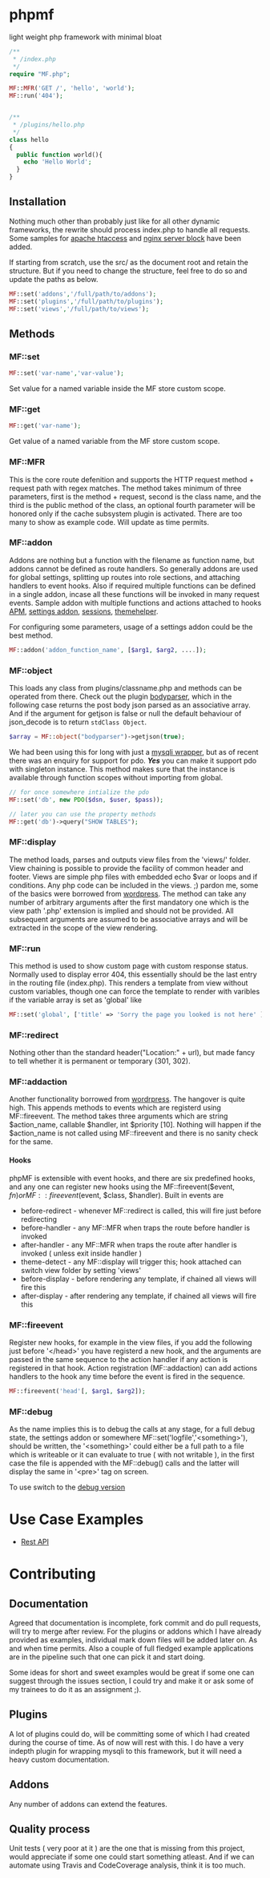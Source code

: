 # phpmf
light weight php framework with minimal bloat

```php
/**
 * /index.php
 */
require "MF.php";

MF::MFR('GET /', 'hello', 'world');
MF::run('404');


/**
 * /plugins/hello.php
 */
class hello 
{
  public function world(){
    echo 'Hello World';
  }
} 

```

## Installation

Nothing much other than probably just like for all other dynamic frameworks, the rewrite should process index.php to handle all requests. Some samples for [apache htaccess](examples/rewrites/apache2.txt) and [nginx server block](examples/rewrites/nginx.txt) have been added.

If starting from scratch, use the src/ as the document root and retain the structure. But if you need to change the structure, feel free to do so and update the paths as below.

```php
MF::set('addons','/full/path/to/addons');
MF::set('plugins','/full/path/to/plugins');
MF::set('views','/full/path/to/views');
```

## Methods

### MF::set

```php
MF::set('var-name','var-value');
```

Set value for a named variable inside the MF store custom scope.

### MF::get

```php
MF::get('var-name');
```

Get value of a named variable from the MF store custom scope.

### MF::MFR

This is the core route defenition and supports the HTTP request method + request path with regex matches. The method takes minimum of three parameters, first is the method + request, second is the class name, and the third is the public method of the class, an optional fourth parameter will be honored only if the cache subsystem plugin is activated. There are too many to show as example code. Will update as time permits.

### MF::addon

Addons are nothing but a function with the filename as function name, but addons cannot be defined as route handlers. So generally addons are used for global settings, splitting up routes into role sections, and attaching handlers to event hooks. Also if required multiple functions can be defined in a single addon, incase all these functions will be invoked in many request events. Sample addon with multiple functions and actions attached to hooks [APM](examples/addons/apm.php), [settings addon](examples/addons/settings.php), [sessions](examples/addons/sessions.php), [themehelper](examples/addons/themehelper.php).   

For configuring some parameters, usage of a settings addon could be the best method. 

```php
MF::addon('addon_function_name', [$arg1, $arg2, ....]);
```

### MF::object

This loads any class from plugins/classname.php and methods can be operated from there. Check out the plugin [bodyparser](examples/plugins/#bodyparser), which in the following case returns the post body json parsed as an associative array. And if the argument for getjson is false or null the default behaviour of json_decode is to return ```stdClass Object```.

```php
$array = MF::object("bodyparser")->getjson(true);
```
We had been using this for long with just a [mysqli wrapper](./examples/plugins/#mysql), but as of recent there was an enquiry for support for pdo. <strong>*Yes*</strong> you can make it support pdo with singleton instance. This method makes sure that the instance is available through function scopes without importing from global.

```php
// for once somewhere intialize the pdo
MF::set('db', new PDO($dsn, $user, $pass));

// later you can use the property methods
MF::get('db')->query("SHOW TABLES");
```

### MF::display

The method loads, parses and outputs view files from the 'views/' folder. View chaining is possible to provide the facility of common header and footer. Views are simple php files with embedded echo $var or loops and if conditions. Any php code can be included in the views. ;) pardon me, some of the basics were borrowed from [wordpress](https://www.wordpress.org). The method can take any number of arbitrary arguments after the first mandatory one which is the view path '.php' extension is implied and should not be provided. All subsequent arguments are assumed to be associative arrays and will be extracted in the scope of the view rendering. 

### MF::run

This method is used to show custom page with custom response status. Normally used to display error 404, this essentially should be the last entry in the routing file (index.php). This renders a template from view without custom variables, though one can force the template to render with varibles if the variable array is set as 'global' like 

```php
MF::set('global', ['title' => 'Sorry the page you looked is not here' ])
```

### MF::redirect

Nothing other than the standard header("Location:" + url), but made fancy to tell whether it is permanent or temporary (301, 302).

### MF::addaction

Another functionality borrowed from [wordrpress](https://www.wordpress.org). The hangover is quite high. This appends methods to events which are registerd using MF::fireevent. The method takes three arguments which are string $action_name, callable $handler, int $priority [10]. Nothing will happen if the $action_name is not called using MF::fireevent and there is no sanity check for the same.

#### Hooks

phpMF is extensible with event hooks, and there are six predefined hooks, and any one can register new hooks using the MF::fireevent($event, $fn) or MF::fireevent($event, $class, $handler). Built in events are

* before-redirect - whenever MF::redirect is called, this will fire just before redirecting
* before-handler - any MF::MFR when traps the route before handler is invoked
* after-handler - any MF::MFR when traps the route after handler is invoked ( unless exit inside handler )
* theme-detect - any MF::display will trigger this; hook attached can switch view folder by setting 'views'
* before-display - before rendering any template, if chained all views will fire this
* after-display - after rendering any template, if chained all views will fire this

### MF::fireevent

Register new hooks, for example in the view files, if you add the following just before '&lt;/head&gt;' you have registerd a new hook, and the arguments are passed in the same sequence to the action handler if any action is registered in that hook. Action registration (MF::addaction) can add actions handlers to the hook any time before the event is fired in the sequence. 

```php
MF::fireevent('head'[, $arg1, $arg2]);
```

### MF::debug

As the name implies this is to debug the calls at any stage, for a full debug state, the settings addon or somewhere MF::set('logfile','&lt;something&gt;'), should be written, the '&lt;something&gt;' could either be a full path to a file which is writeable or it can evaluate to true ( with not writable ), in the first case the file is appended with the MF::debug() calls and the latter will display the same in '&lt;pre&gt;' tag on screen.

To use switch to the [debug version](src/MF-debug.php)

# Use Case Examples

* [Rest API](./examples/rest-api/)

# Contributing

## Documentation 

Agreed that documentation is incomplete, fork commit and do pull requests, will try to merge after review. 
For the plugins or addons which I have already provided as examples, individual mark down files will be added later on. As and when time permits. Also a couple of full fledged example applications are in the pipeline such that one can pick it and start doing. 

Some ideas for short and sweet examples would be great if some one can suggest through the issues section, I could try and make it or ask some of my trainees to do it as an assignment ;).

## Plugins

A lot of plugins could do, will be committing some of which I had created during the course of time. As of now will rest with this. I do have a very indepth plugin for wrapping mysqli to this framework, but it will need a heavy custom documentation. 

## Addons

Any number of addons can extend the features. 

## Quality process

Unit tests ( very poor at it ) are the one that is missing from this project, would appreciate if some one could start something atleast. And if we can automate using Travis and CodeCoverage analysis, think it is too much.